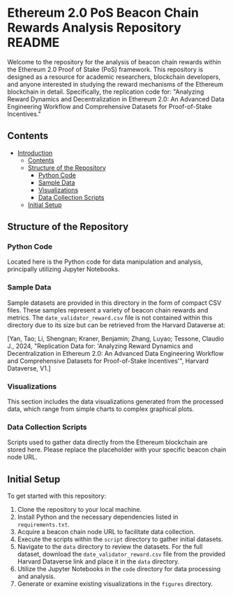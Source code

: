 # Ethereum 2.0 PoS Beacon Chain Rewards Analysis Repository README

Welcome to the repository for the analysis of beacon chain rewards within the Ethereum 2.0 Proof of Stake (PoS) framework. This repository is designed as a resource for academic researchers, blockchain developers, and anyone interested in studying the reward mechanisms of the Ethereum blockchain in detail. Specifically, the replication code for: "Analyzing Reward Dynamics and Decentralization in Ethereum 2.0: An Advanced Data Engineering Workflow and Comprehensive Datasets for Proof-of-Stake Incentives."

## Contents
- [Introduction](#ethereum-20-pos-beacon-chain-rewards-analysis-repository-readme)
  - [Contents](#contents)
  - [Structure of the Repository](#structure-of-the-repository)
    - [Python Code](#python-code)
    - [Sample Data](#sample-data)
    - [Visualizations](#visualizations)
    - [Data Collection Scripts](#data-collection-scripts)
  - [Initial Setup](#initial-setup)

## Structure of the Repository

### Python Code
Located here is the Python code for data manipulation and analysis, principally utilizing Jupyter Notebooks.

### Sample Data
Sample datasets are provided in this directory in the form of compact CSV files. These samples represent a variety of beacon chain rewards and metrics.
The `date_validator_reward.csv` file is not contained within this directory due to its size but can be retrieved from the Harvard Dataverse at:

[Yan, Tao; Li, Shengnan; Kraner, Benjamin; Zhang, Luyao; Tessone, Claudio J., 2024, "Replication Data for: 'Analyzing Reward Dynamics and Decentralization in Ethereum 2.0: An Advanced Data Engineering Workflow and Comprehensive Datasets for Proof-of-Stake Incentives'", Harvard Dataverse, V1.]

### Visualizations
This section includes the data visualizations generated from the processed data, which range from simple charts to complex graphical plots.

### Data Collection Scripts
Scripts used to gather data directly from the Ethereum blockchain are stored here. Please replace the placeholder with your specific beacon chain node URL.

## Initial Setup
To get started with this repository:
1. Clone the repository to your local machine.
2. Install Python and the necessary dependencies listed in `requirements.txt`.
3. Acquire a beacon chain node URL to facilitate data collection.
4. Execute the scripts within the `script` directory to gather initial datasets.
5. Navigate to the `data` directory to review the datasets. For the full dataset, download the `date_validator_reward.csv` file from the provided Harvard Dataverse link and place it in the `data` directory.
6. Utilize the Jupyter Notebooks in the `code` directory for data processing and analysis.
7. Generate or examine existing visualizations in the `figures` directory.
